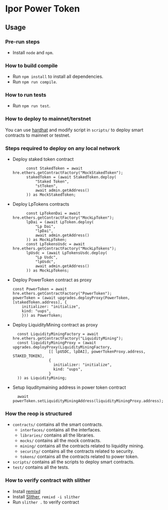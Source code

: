 # Ipor Power Token

## Usage

### Pre-run steps
- Install `node` and `npm`.

### How to build compile
- Run `npm install` to install all dependencies.
- Run `npm run compile`.

### How to run tests
- Run `npm run test`.

### How to deploy to mainnet/terstnet
You can use [hardhat](https://hardhat.org/tutorial/deploying-to-a-live-network) and modify script in `scripts/` 
to deploy smart contracts to mainnet or testnet.
### Steps required to deploy on any local network
- Deploy staked token contract
  ```solidity
        const StakedToken = await hre.ethers.getContractFactory("MockStakedToken");
        stakedToken = (await StakedToken.deploy(
            "Staked Token",
            "stToken",
            await admin.getAddress()
        )) as MockStakedToken;
  ```
- Deploy LpTokens contracts
  ```solidity
        const LpTokenDai = await hre.ethers.getContractFactory("MockLpToken");
        lpDai = (await LpToken.deploy(
            "Lp Dai",
            "lpDai",
            await admin.getAddress()
        )) as MockLpToken;
        const LpTokensUsdc = await hre.ethers.getContractFactory("MockLpTokens");
        lpUsdc = (await LpTokensUsdc.deploy(
            "Lp Usdc",
            "lpUsdc",
            await admin.getAddress()
        )) as MockLpTokens;
  ```
- Deploy PowerToken contract as proxy
  ```solidity
  const PowerToken = await hre.ethers.getContractFactory("PowerToken");
  powerToken = (await upgrades.deployProxy(PowerToken, [stakedToken.address], {
      initializer: "initialize",
      kind: "uups",
      })) as PowerToken;
  ```
- Deploy LiquidityMining contract as proxy 
  ```solidity
    const LiquidityMiningFactory = await hre.ethers.getContractFactory("LiquidityMining");
    const liquidityMiningProxy = (await upgrades.deployProxy(LiquidityMiningFactory,
                  [[ lpUSDC, lpDAI], powerTokenProxy.address, STAKED_TOKEN],
                  {
                    initializer: "initialize",
                    kind: "uups",
                  }
    )) as LiquidityMining;
  ```
- Setup liquditymaining address in power token contract
  ```solidity
    await powerToken.setLiquidityMiningAddress(liquidityMiningProxy.address);
  ```
  
### How the reop is structured
- `contracts/` contains all the smart contracts.
  - `interfaces/` contains all the interfaces.
  - `libraries/` contains all the libraries.
  - `mocks/` contains all the mock contracts.
  - `mining/` contains all the contracts related to liquidity mining.
  - `security/` contains all the contracts related to security.
  - `tokens/` contains all the contracts related to power token.
- `scripts/` contains all the scripts to deploy smart contracts.
- `test/` contains all the tests.

### How to verify contract with slither
- Install [remixd](https://remix-ide.readthedocs.io/fr/latest/remixd.html)
- Install [Slither](https://remix-ide.readthedocs.io/fr/latest/slither.html),  `remixd -i slither`  
- Run `slither .` to verify contract

